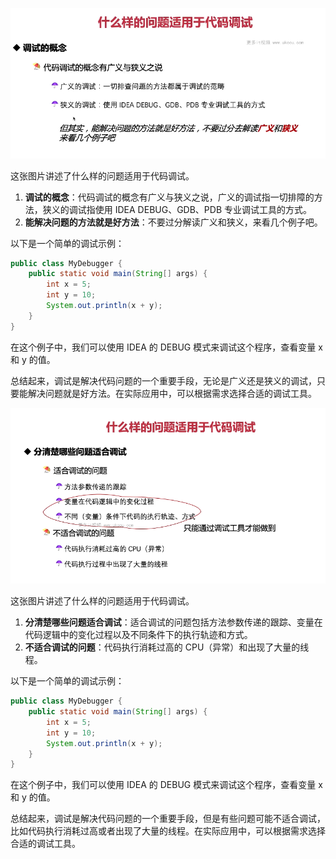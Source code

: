 ![alt text](image-53.png)

这张图片讲述了什么样的问题适用于代码调试。

1. **调试的概念**：代码调试的概念有广义与狭义之说，广义的调试指一切排障的方法，狭义的调试指使用 IDEA DEBUG、GDB、PDB 专业调试工具的方式。
2. **能解决问题的方法就是好方法**：不要过分解读广义和狭义，来看几个例子吧。

以下是一个简单的调试示例：

```java
public class MyDebugger {
    public static void main(String[] args) {
        int x = 5;
        int y = 10;
        System.out.println(x + y);
    }
}
```

在这个例子中，我们可以使用 IDEA 的 DEBUG 模式来调试这个程序，查看变量 x 和 y 的值。

总结起来，调试是解决代码问题的一个重要手段，无论是广义还是狭义的调试，只要能解决问题就是好方法。在实际应用中，可以根据需求选择合适的调试工具。

![alt text](image-54.png)

这张图片讲述了什么样的问题适用于代码调试。

1. **分清楚哪些问题适合调试**：适合调试的问题包括方法参数传递的跟踪、变量在代码逻辑中的变化过程以及不同条件下的执行轨迹和方式。
2. **不适合调试的问题**：代码执行消耗过高的 CPU（异常）和出现了大量的线程。

以下是一个简单的调试示例：

```java
public class MyDebugger {
    public static void main(String[] args) {
        int x = 5;
        int y = 10;
        System.out.println(x + y);
    }
}
```

在这个例子中，我们可以使用 IDEA 的 DEBUG 模式来调试这个程序，查看变量 x 和 y 的值。

总结起来，调试是解决代码问题的一个重要手段，但是有些问题可能不适合调试，比如代码执行消耗过高或者出现了大量的线程。在实际应用中，可以根据需求选择合适的调试工具。
